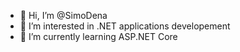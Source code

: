 - 👋 Hi, I’m @SimoDena
- 👀 I’m interested in .NET applications developement
- 🌱 I’m currently learning ASP.NET Core

<!---
SimoDena/SimoDena is a ✨ special ✨ repository because its `README.md` (this file) appears on your GitHub profile.
You can click the Preview link to take a look at your changes.
--->
